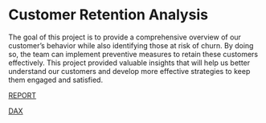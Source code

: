 # Customer Retention Analysis

The goal of this project is to provide a comprehensive overview of our customer’s behavior while also identifying those at risk of churn. By doing so, the team can implement preventive measures to retain these customers effectively. This project provided valuable insights that will help us better understand our customers and develop more effective strategies to keep them engaged and satisfied.
 
[REPORT](https://app.powerbi.com/view?r=eyJrIjoiYmMyNzE0MGEtNzYyZS00MGFkLTg2M2UtYjkxZjQ0ZTIzMzVmIiwidCI6IjA1ZDIwYWFmLTJkODItNDA0NS05ZTljLWVkMmYyMjVhYWZkYyJ9)

[DAX](https://github.com/noahfavourite/customer_retention_analysis/blob/main/DAX_retention.txt)
